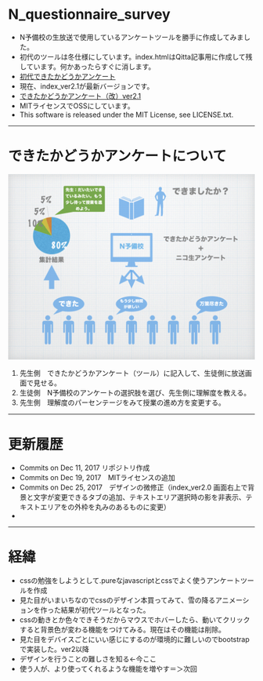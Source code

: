 # N_questionnaire_survey
- N予備校の生放送で使用しているアンケートツールを勝手に作成してみました。
- 初代のツールは冬仕様にしています。index.htmlはQitta記事用に作成して残しています。何かあったらすぐに消します。
- [初代できたかどうかアンケート](https://mono-alex.github.io/N_questionnaire_survey/)
- 現在、index_ver2.1が最新バージョンです。
- [できたかどうかアンケート（改）ver2.1](https://mono-alex.github.io/N_questionnaire_survey/index_ver2.1)
- MITライセンスでOSSにしています。
- This software is released under the MIT License, see LICENSE.txt.
---
# できたかどうかアンケートについて

![概要](/readmeimages/readme001.jpeg)

1. 先生側　できたかどうかアンケート（ツール）に記入して、生徒側に放送画面で見せる。
1. 生徒側　N予備校のアンケートの選択肢を選び、先生側に理解度を教える。
1. 先生側　理解度のパーセンテージをみて授業の進め方を変更する。

---
# 更新履歴
- Commits on Dec 11, 2017 リポジトリ作成
- Commits on Dec 19, 2017　MITライセンスの追加
- Commits on Dec 25, 2017　デザインの微修正（index_ver2.0 画面右上で背景と文字が変更できるタブの追加、テキストエリア選択時の影を非表示、テキストエリアをの外枠を丸みのあるものに変更）
-

---
# 経緯
- cssの勉強をしようとして.pureなjavascriptとcssでよく使うアンケートツールを作成
- 見た目がいまいちなのでcssのデザイン本買ってみて、雪の降るアニメーションを作った結果が初代ツールとなった。
- cssの動きとか色々できそうだからマウスでホバーしたら、動いてクリックすると背景色が変わる機能をつけてみる。現在はその機能は削除。
- 見た目をデバイスごとにいい感じにするのが環境的に難しいのでbootstrapで実装した。ver2以降
- デザインを行うことの難しさを知る←今ここ
- 使う人が、より使ってくれるような機能を増やす＝＞次回
